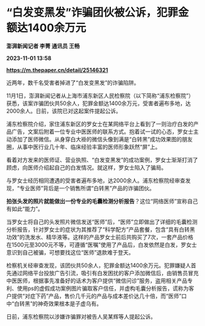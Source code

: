 # “白发变黑发”诈骗团伙被公诉，犯罪金额达1400余万元
**澎湃新闻记者 李菁 通讯员 王畅**

**2023-11-01 13:58**

**https://m.thepaper.cn/detail/25146321**

近两年，数千名受害者掉进了“白发变黑发”的诈骗陷阱。

11月1日，澎湃新闻记者从上海市浦东新区人民检察院（以下简称“浦东检察院”）获悉，该案诈骗团伙共50余人，犯罪金额达1400余万元，受害者遍布多地，达2000余人。日前，该院已对这起案件提起公诉。

浦东检察院介绍，家住浦东新区的罗女士在某网络平台上看到了一则治疗白发的产品广告，文案后附着一位专业中医医师的联系方式。抱着试一试的心态，罗女士主动添加了医师微信。从身穿白大褂的微信头像到满是“白转黑”成功效果图的朋友圈，从事中医行业几十年、临床经验丰富的医师形象跃然“屏”上。

看着对方发来的医师证、营业执照、“白发变黑发”的成功案例，罗女士渐渐打消了顾虑，向医师介绍起自己的白发情况。就这样，罗女士陷入了骗局。

与罗女士经历相同遭遇的受害者遍布多地，达2000余人。浦东检察院经审查发现，“专业医师”背后是一个销售所谓“白转黑”产品的诈骗团伙。

**拍张头发的照片就能做出一份专业的毛囊检测分析报告**？这位“网络医师”宣称自己有如此“能力”。

当罗女士将自己的头发照片微信发送“医师”后，“医师”立即做出了详细的毛囊检测分析报告，针对罗女士的症状为其推荐了“科学配方”产品套餐，包含“具有白转黑功效”的洗发水、精华液等。这样的产品罗女士前后共购买了7次，一套产品价格在1500元至3000元不等，可遵循“医嘱”使用了产品后，白发依然是白发，罗女士意识到自己被骗，可想要找这位“医师”退款难于登天。

检察机关经审查发现，该团伙共50余人，犯罪金额达1400余万元。犯罪嫌疑人首先通过网络平台投放广告引流，吸引有白发困扰的客户添加微信后，由销售员冒充中医医师，根据事先准备好的话术为客户提供“微信问诊”服务，盗用相关产品专利、使用ps的虚假成功案例图片骗取客户信任，并虚构毛囊分析报告，谎称为客户提供“对症下药”产品，售价几千元的产品与成本差价达几十倍，而“医师”口中“白转黑”的神奇效果根本是子虚乌有。

日前，浦东检察院以涉嫌诈骗罪对被告人吴某辉等人提起公诉。